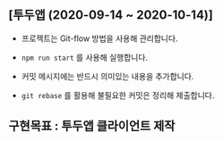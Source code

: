 ## [투두앱 (2020-09-14 ~ 2020-10-14)]

- 프로젝트는 Git-flow 방법을 사용해 관리합니다.

- `npm run start` 를 사용해 실행합니다.

- 커밋 메시지에는 반드시 의미있는 내용을 추가합니다.

- `git rebase` 를 활용해 불필요한 커밋은 정리해 제출합니다.

## 구현목표 : 투두앱 클라이언트 제작

